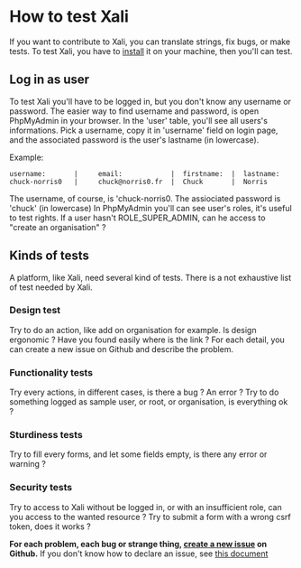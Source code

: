 # How to test Xali

If you want to contribute to Xali, you can translate strings,
fix bugs, or make tests.
To test Xali, you have to [install](https://github.com/anthonybocci/Xali/blob/master/documentation/install.md)
it on your machine, then you'll can test.

## Log in as user

To test Xali you'll have to be logged in, but you don't know any
username or password. The easier way to find username and password, is
open PhpMyAdmin in your browser. In the 'user' table, you'll see all
users's informations. Pick a username, copy it in 'username' field on
login page, and the associated password is the user's lastname
(in lowercase).

Example:
    
    username:       |     email:            |  firstname:  |  lastname:
    chuck-norris0   |     chuck@norris0.fr  |  Chuck       |  Norris

The username, of course, is 'chuck-norris0. The assiociated password is
'chuck' (in lowercase)
In PhpMyAdmin you'll can see user's roles, it's useful to test rights.
If a user hasn't ROLE_SUPER_ADMIN, can he access to "create an
organisation" ?

## Kinds of tests

A platform, like Xali, need several kind of tests. There is a not
exhaustive list of test needed by Xali.

### Design test

Try to do an action, like add on organisation for example. Is design
ergonomic ? Have you found easily where is the link ?
For each detail, you can create a new issue on Github and describe the
problem.

### Functionality tests

Try every actions, in different cases, is there a bug ? An error ?
Try to do something logged as sample user, or root, or organisation,
is everything ok ?

### Sturdiness tests

Try to fill every forms, and let some fields empty, is there any error
or warning ?

### Security tests

Try to access to Xali without be logged in, or with an insufficient
role, can you access to the wanted resource ?
Try to submit a form with a wrong csrf token, does it works ?


**For each problem, each bug or strange thing,
[create a new issue]()
on Github.** If you don't know how to declare an issue, see
[this document](https://github.com/anthonybocci/Xali/blob/master/documentation/how_to_create_issue.md)

